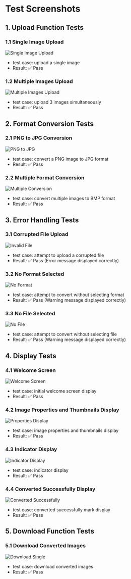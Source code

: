 # Test Screenshots

## 1. Upload Function Tests
### 1.1 Single Image Upload
![Single Image Upload](screenshots\singleIMG_upload.png)
- test case: upload a single image
- Result: ✅ Pass

### 1.2 Multiple Images Upload
![Multiple Images Upload](screenshots\multipleIMG_upload.png)
- test case: upload 3 images simultaneously
- Result: ✅ Pass

## 2. Format Conversion Tests
### 2.1 PNG to JPG Conversion
![PNG to JPG](screenshots\converted_successfully.png)
- test case: convert a PNG image to JPG format
- Result: ✅ Pass

### 2.2 Multiple Format Conversion
![Multiple Conversion](screenshots\batch_conversion.png)
- test case: convert multiple images to BMP format
- Result: ✅ Pass

## 3. Error Handling Tests
### 3.1 Corrupted File Upload
![Invalid File](screenshots\corrupted_IMG.png)  
- test case: attempt to upload a corrupted file
- Result: ✅ Pass (Error message displayed correctly)

### 3.2 No Format Selected
![No Format](screenshots\no_format.png)
- test case: attempt to convert without selecting format
- Result: ✅ Pass (Warning message displayed correctly)

### 3.3 No File Selected
![No File](screenshots\no_files.png)
- test case: attempt to convert without selecting file  
- Result: ✅ Pass (Warning message displayed correctly)

## 4. Display Tests
### 4.1 Welcome Screen
![Welcome Screen](screenshots\welcome_page.png)
- test case: initial welcome screen display
- Result: ✅ Pass

### 4.2 Image Properties and Thumbnails Display
![Properties Display](screenshots\IMG_properties_thumbnails.png)
- test case: image properties and thumbnails display
- Result: ✅ Pass 

### 4.3 Indicator Display
![Indicator Display](screenshots\indicator_signal.png)
- test case: indicator display
- Result: ✅ Pass 

### 4.4 Converted Successfully Display
![Converted Successfully](screenshots\converted_successfully.png)
- test case: converted successfully mark display
- Result: ✅ Pass 

## 5. Download Function Tests
### 5.1 Download Converted Images
![Download Single](screenshots\download_convertedIMG.png)
- test case: download converted images
- Result: ✅ Pass


